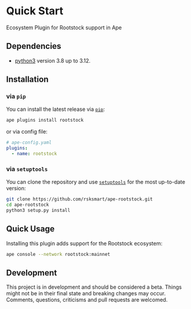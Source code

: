 # Quick Start

Ecosystem Plugin for Rootstock support in Ape

## Dependencies

- [python3](https://www.python.org/downloads) version 3.8 up to 3.12.

## Installation

### via `pip`

You can install the latest release via [`pip`](https://pypi.org/project/pip/):

```bash
ape plugins install rootstock
```

or via config file:

```yaml
# ape-config.yaml
plugins:
  - name: rootstock
```

### via `setuptools`

You can clone the repository and use [`setuptools`](https://github.com/pypa/setuptools) for the most up-to-date version:

```bash
git clone https://github.com/rsksmart/ape-rootstock.git
cd ape-rootstock
python3 setup.py install
```

## Quick Usage

Installing this plugin adds support for the Rootstock ecosystem:

```bash
ape console --network rootstock:mainnet
```

## Development

This project is in development and should be considered a beta.
Things might not be in their final state and breaking changes may occur.
Comments, questions, criticisms and pull requests are welcomed.
